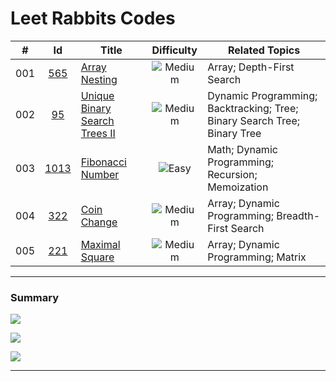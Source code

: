 # Leet Rabbits Codes


|  # | Id | Title | Difficulty | Related Topics |
| :--------: |  :--------: |  --------- |  :--------: |  --------- | 
| 001 | [565][0565] | [Array Nesting](<./2021-09/2021-09-01/565.%20Array%20Nesting>) | ![Medium][Medium] | Array; Depth-First Search | 
| 002 | [95][0095] | [Unique Binary Search Trees II](<./2021-09/2021-09-02/95.%20Unique%20Binary%20Search%20Trees%20II>) | ![Medium][Medium] | Dynamic Programming; Backtracking; Tree; Binary Search Tree; Binary Tree | 
| 003 | [1013][1013] | [Fibonacci Number](<./2022-01/2022-01-12/1013.%20Fibonacci%20Number>) | ![Easy][Easy] | Math; Dynamic Programming; Recursion; Memoization | 
| 004 | [322][0322] | [Coin Change](<./2022-01/2022-01-12/322.%20Coin%20Change>) | ![Medium][Medium] | Array; Dynamic Programming; Breadth-First Search | 
| 005 | [221][0221] | [Maximal Square](<./2022-01/2022-01-14/221.%20Maximal%20Square>) | ![Medium][Medium] | Array; Dynamic Programming; Matrix | 



---

### Summary

![](https://img.shields.io/badge/Easy-1-brightgreen)

![](https://img.shields.io/badge/Medium-4-orange)

![](https://img.shields.io/badge/Hard-0-red)

---

[0095]: https://leetcode.com/problems/unique-binary-search-trees-ii/
[0221]: https://leetcode.com/problems/maximal-square/
[0322]: https://leetcode.com/problems/coin-change/
[0565]: https://leetcode.com/problems/array-nesting/
[1013]: https://leetcode.com/problems/fibonacci-number/

[Easy]: https://img.shields.io/badge/-Easy-brightgreen
[Medium]: https://img.shields.io/badge/-Medium-orange
[Hard]: https://img.shields.io/badge/-Hard-red